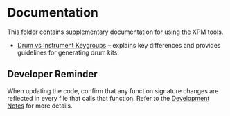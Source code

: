 # Documentation

This folder contains supplementary documentation for using the XPM tools.

- [Drum vs Instrument Keygroups](drum_vs_instrument_keygroups.md) – explains key differences and provides guidelines for generating drum kits.

## Developer Reminder

When updating the code, confirm that any function signature changes are reflected in every file that calls that function. Refer to the [Development Notes](../README.md#development-notes) for more details.
